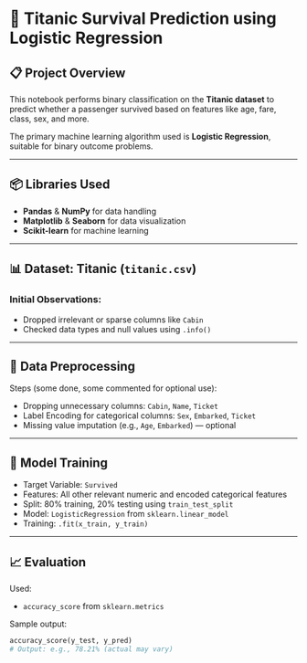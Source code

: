 # 🚢 Titanic Survival Prediction using Logistic Regression

## 📋 Project Overview

This notebook performs binary classification on the **Titanic dataset** to predict whether a passenger survived based on features like age, fare, class, sex, and more.

The primary machine learning algorithm used is **Logistic Regression**, suitable for binary outcome problems.

---

## 📦 Libraries Used

- **Pandas** & **NumPy** for data handling
- **Matplotlib** & **Seaborn** for data visualization
- **Scikit-learn** for machine learning

---

## 📊 Dataset: Titanic (`titanic.csv`)

### Initial Observations:
- Dropped irrelevant or sparse columns like `Cabin`
- Checked data types and null values using `.info()`

---

## 🧼 Data Preprocessing

Steps (some done, some commented for optional use):
- Dropping unnecessary columns: `Cabin`, `Name`, `Ticket`
- Label Encoding for categorical columns: `Sex`, `Embarked`, `Ticket`
- Missing value imputation (e.g., `Age`, `Embarked`) — optional

---

## 🧠 Model Training

- Target Variable: `Survived`
- Features: All other relevant numeric and encoded categorical features
- Split: 80% training, 20% testing using `train_test_split`
- Model: `LogisticRegression` from `sklearn.linear_model`
- Training: `.fit(x_train, y_train)`

---

## 📈 Evaluation

Used:
- `accuracy_score` from `sklearn.metrics`

Sample output:
```python
accuracy_score(y_test, y_pred)
# Output: e.g., 78.21% (actual may vary)
